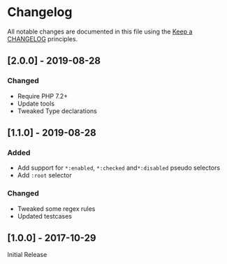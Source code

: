 # Changelog

All notable changes are documented in this file using the [Keep a CHANGELOG](http://keepachangelog.com/) principles.

## [2.0.0] - 2019-08-28

### Changed

* Require PHP 7.2+
* Update tools
* Tweaked Type declarations 

## [1.1.0] - 2019-08-28

### Added

* Add support for `*:enabled`, `*:checked` and`*:disabled` pseudo selectors
* Add `:root` selector

### Changed

* Tweaked some regex rules
* Updated testcases

## [1.0.0] - 2017-10-29

Initial Release
